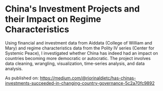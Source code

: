 # China's Investment Projects and their Impact on Regime Characteristics
Using financial and investment data from Aiddata (College of William and Mary) and regime characteristics data from the Polity IV series (Center for Systemic Peace), I investigated whether China has indeed had an impact on countries becoming more democratic or autocratic. The project involves data cleaning, wrangling, visualization, time-series analysis, and data analysis.

As published on: 
https://medium.com/@riorinaldietc/has-chinas-investments-succeeded-in-changing-country-governance-5c2a70fc9892
